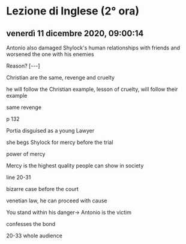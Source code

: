 # Lezione di Inglese (2° ora)

## venerdì 11 dicembre 2020, 09:00:14

Antonio also damaged Shylock's human relationships with friends and worsened the one with his enemies

Reason? [---]

Christian are the same, revenge and cruelty

he will follow the Christian example, lesson of cruelty, will follow their example

same revenge



p 132

Portia disguised as a young Lawyer 

she begs Shylock for mercy before the trial

power of mercy

Mercy is the highest quality people can show in society

line 20-31



bizarre case before the court





venetian law, he can proceed with cause 

You stand within his danger-> Antonio is the victim

confesses the bond

20-33 whole audience